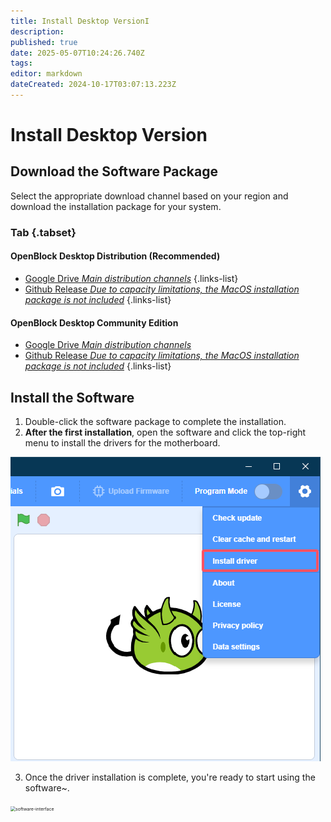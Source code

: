 ```yaml
---
title: Install Desktop VersionI
description: 
published: true
date: 2025-05-07T10:24:26.740Z
tags: 
editor: markdown
dateCreated: 2024-10-17T03:07:13.223Z
---
```


# Install Desktop Version

## Download the Software Package

Select the appropriate download channel based on your region and download the installation package for your system.

### Tab {.tabset}

#### OpenBlock Desktop Distribution (Recommended)

- [Google Drive *Main distribution channels*](https://drive.google.com/drive/folders/1Hbr35tD0CvtAWv3w_ws1uFhUDsqUfvAW?usp=sharing)
{.links-list}
- [Github Release *Due to capacity limitations, the MacOS installation package is not included*](https://github.com/openblockee/openblock-distro-desktop/releases/latest)
{.links-list}

#### OpenBlock Desktop Community Edition

- [Google Drive *Main distribution channels*](https://drive.google.com/drive/folders/1Hvx5gQR_7MeoQJ9mmzyrhGUFks1TAFq_?usp=sharing)
- [Github Release *Due to capacity limitations, the MacOS installation package is not included*](https://github.com/openblockcc/openblock-desktop/releases/latest)
{.links-list}

## Install the Software

1. Double-click the software package to complete the installation.
2. **After the first installation**, open the software and click the top-right menu to install the drivers for the motherboard.

![install-driver.png](/assets/install-driver.png)

3. Once the driver installation is complete, you're ready to start using the software~.

<img src="/assets/software-interface.png" alt="software-interface" style="zoom:50%;" />